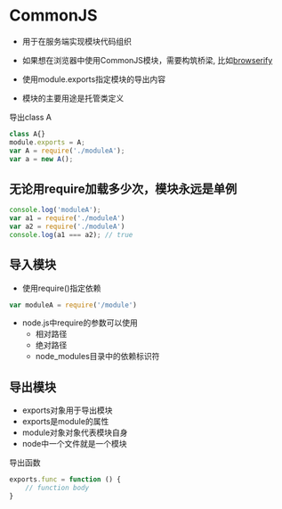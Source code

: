 # CommonJS

- 用于在服务端实现模块代码组织
- 如果想在浏览器中使用CommonJS模块，需要构筑桥梁, 比如[browserify](npm_browserify.md)
- 使用module.exports指定模块的导出内容

- 模块的主要用途是托管类定义

导出class A

```javascript
class A{}
module.exports = A;
var A = require('./moduleA');
var a = new A();
```

## 无论用require加载多少次，模块永远是单例

```javascript
console.log('moduleA');
var a1 = require('./moduleA') 
var a2 = require('./moduleA')
console.log(a1 === a2); // true
```

## 导入模块

- 使用require()指定依赖

```javascript
var moduleA = require('/module')
```
- node.js中require的参数可以使用
  - 相对路径
  - 绝对路径
  - node_modules目录中的依赖标识符

## 导出模块

- exports对象用于导出模块 
- exports是module的属性
- module对象对象代表模块自身
- node中一个文件就是一个模块

导出函数

```javascript
exports.func = function () {
    // function body
}
```

